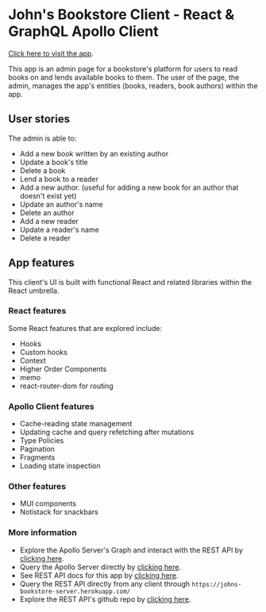 # John's Bookstore Client - React & GraphQL Apollo Client
[Click here to visit the app](https://johns-bookstore-client.herokuapp.com/).

This app is an admin page for a bookstore's platform for users to read books on and lends available books to them. The user of the page, the admin, manages the app's entities (books, readers, book authors) within the app.
## User stories
The admin is able to:
* Add a new book written by an existing author
* Update a book's title
* Delete a book
* Lend a book to a reader
* Add a new author. (useful for adding a new book for an author that doesn't exist yet)
* Update an author's name
* Delete an author
* Add a new reader
* Update a reader's name
* Delete a reader
## App features
This client's UI is built with functional React and related libraries within the React umbrella.
### React features
Some React features that are explored include:
* Hooks
* Custom hooks
* Context
* Higher Order Components
* memo
* react-router-dom for routing
### Apollo Client features
* Cache-reading state management
* Updating cache and query refetching after mutations
* Type Policies
* Pagination
* Fragments
* Loading state inspection

### Other features
* MUI components
* Notistack for snackbars

### More information
* Explore the Apollo Server's Graph and interact with the REST API by [clicking here](https://shorturl.at/ghix4).
* Query the Apollo Server directly by [clicking here](https://shorturl.at/AMU23).
* See REST API docs for this app by [clicking here](https://shorturl.at/pBR56).
* Query the REST API directly from any client through `https://johns-bookstore-server.herokuapp.com/`
* Explore the REST API's github repo by [clicking here](https://github.com/ragomez7/bookstore-isolated-server).